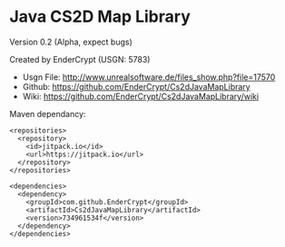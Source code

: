 # Java CS2D Map Library
Version 0.2 (Alpha, expect bugs)

Created by EnderCrypt (USGN: 5783)

* Usgn File: http://www.unrealsoftware.de/files_show.php?file=17570
* Github: https://github.com/EnderCrypt/Cs2dJavaMapLibrary
* Wiki: https://github.com/EnderCrypt/Cs2dJavaMapLibrary/wiki

Maven dependancy:
```Maven
<repositories>
  <repository>
    <id>jitpack.io</id>
    <url>https://jitpack.io</url>
  </repository>
</repositories>
  
<dependencies>
  <dependency>
    <groupId>com.github.EnderCrypt</groupId>
    <artifactId>Cs2dJavaMapLibrary</artifactId>
    <version>734961534f</version>
  </dependency>
</dependencies>
```

